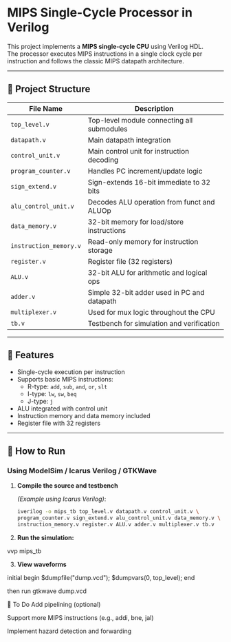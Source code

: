 # MIPS Single-Cycle Processor in Verilog

This project implements a **MIPS single-cycle CPU** using Verilog HDL.  
The processor executes MIPS instructions in a single clock cycle per instruction and follows the classic MIPS datapath architecture.

---

## 📁 Project Structure

| File Name              | Description                                      |
|------------------------|--------------------------------------------------|
| `top_level.v`          | Top-level module connecting all submodules       |
| `datapath.v`           | Main datapath integration                        |
| `control_unit.v`       | Main control unit for instruction decoding       |
| `program_counter.v`    | Handles PC increment/update logic                |
| `sign_extend.v`        | Sign-extends 16-bit immediate to 32 bits         |
| `alu_control_unit.v`   | Decodes ALU operation from funct and ALUOp       |
| `data_memory.v`        | 32-bit memory for load/store instructions        |
| `instruction_memory.v` | Read-only memory for instruction storage         |
| `register.v`           | Register file (32 registers)                     |
| `ALU.v`                | 32-bit ALU for arithmetic and logical ops        |
| `adder.v`              | Simple 32-bit adder used in PC and datapath      |
| `multiplexer.v`        | Used for mux logic throughout the CPU            |
| `tb.v`                 | Testbench for simulation and verification        |

---

## 🧠 Features

- Single-cycle execution per instruction
- Supports basic MIPS instructions:
  - R-type: `add`, `sub`, `and`, `or`, `slt`
  - I-type: `lw`, `sw`, `beq`
  - J-type: `j`
- ALU integrated with control unit
- Instruction memory and data memory included
- Register file with 32 registers

---

## 🚀 How to Run

### Using ModelSim / Icarus Verilog / GTKWave

1. **Compile the source and testbench**

   *(Example using Icarus Verilog)*:
   ```bash
   iverilog -o mips_tb top_level.v datapath.v control_unit.v \
   program_counter.v sign_extend.v alu_control_unit.v data_memory.v \
   instruction_memory.v register.v ALU.v adder.v multiplexer.v tb.v

2. **Run the simulation:**
 
  vvp mips_tb

3. **View waveforms**

  initial begin 
  $dumpfile("dump.vcd");
  $dumpvars(0, top_level);
end

then run
  gtkwave dump.vcd

📌 To Do
 Add pipelining (optional)

 Support more MIPS instructions (e.g., addi, bne, jal)

 Implement hazard detection and forwarding
